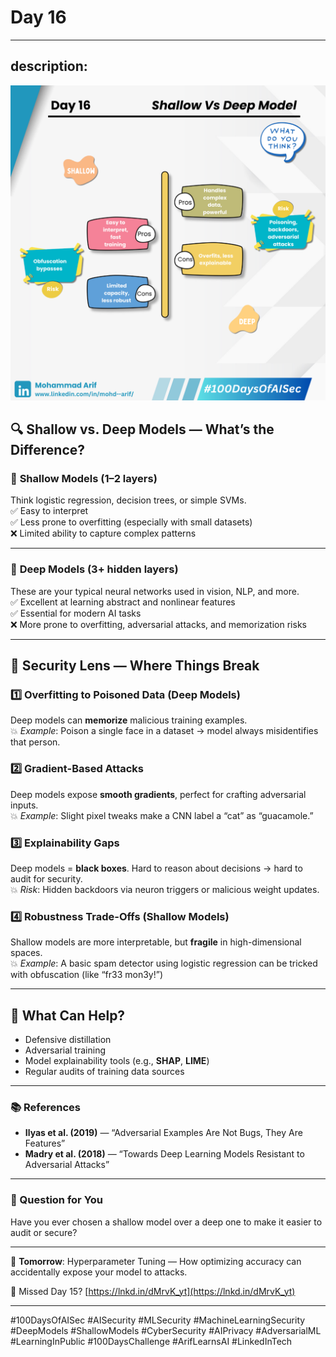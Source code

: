 # Day 16
---
description: 
--- 
![Day 16 Poster](images/day16-poster.png)

## 🔍 Shallow vs. Deep Models — What’s the Difference?

### 🧠 **Shallow Models (1–2 layers)**  
Think logistic regression, decision trees, or simple SVMs.  
✅ Easy to interpret  
✅ Less prone to overfitting (especially with small datasets)  
❌ Limited ability to capture complex patterns  

---

### 🧠 **Deep Models (3+ hidden layers)**  
These are your typical neural networks used in vision, NLP, and more.  
✅ Excellent at learning abstract and nonlinear features  
✅ Essential for modern AI tasks  
❌ More prone to overfitting, adversarial attacks, and memorization risks  

---

## 🔐 Security Lens — Where Things Break

### 1️⃣ Overfitting to Poisoned Data (Deep Models)  
Deep models can **memorize** malicious training examples.  
💥 *Example*: Poison a single face in a dataset → model always misidentifies that person.

### 2️⃣ Gradient-Based Attacks  
Deep models expose **smooth gradients**, perfect for crafting adversarial inputs.  
💥 *Example*: Slight pixel tweaks make a CNN label a “cat” as “guacamole.”

### 3️⃣ Explainability Gaps  
Deep models = **black boxes**. Hard to reason about decisions → hard to audit for security.  
💥 *Risk*: Hidden backdoors via neuron triggers or malicious weight updates.

### 4️⃣ Robustness Trade-Offs (Shallow Models)  
Shallow models are more interpretable, but **fragile** in high-dimensional spaces.  
💥 *Example*: A basic spam detector using logistic regression can be tricked with obfuscation (like “fr33 mon3y!”)

---

## 🧩 What Can Help?
- Defensive distillation  
- Adversarial training  
- Model explainability tools (e.g., **SHAP**, **LIME**)  
- Regular audits of training data sources  

---

### 📚 References
- **Ilyas et al. (2019)** — “Adversarial Examples Are Not Bugs, They Are Features”  
- **Madry et al. (2018)** — “Towards Deep Learning Models Resistant to Adversarial Attacks”

---

### 💬 Question for You  
Have you ever chosen a shallow model over a deep one to make it easier to audit or secure?

---

📅 **Tomorrow**: Hyperparameter Tuning — How optimizing accuracy can accidentally expose your model to attacks.

🔗 Missed Day 15? [https://lnkd.in/dMrvK_yt](https://lnkd.in/dMrvK_yt)

---

#100DaysOfAISec #AISecurity #MLSecurity #MachineLearningSecurity #DeepModels #ShallowModels #CyberSecurity #AIPrivacy #AdversarialML #LearningInPublic #100DaysChallenge #ArifLearnsAI #LinkedInTech